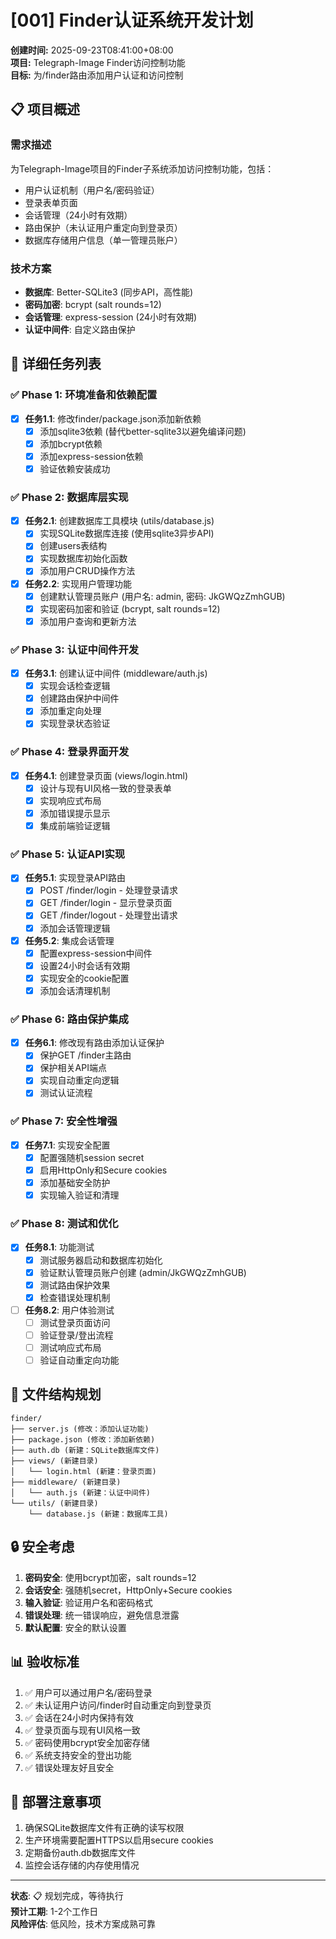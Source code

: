 # [001] Finder认证系统开发计划

**创建时间:** 2025-09-23T08:41:00+08:00  
**项目:** Telegraph-Image Finder访问控制功能  
**目标:** 为/finder路由添加用户认证和访问控制

## 📋 项目概述

### 需求描述
为Telegraph-Image项目的Finder子系统添加访问控制功能，包括：
- 用户认证机制（用户名/密码验证）
- 登录表单页面
- 会话管理（24小时有效期）
- 路由保护（未认证用户重定向到登录页）
- 数据库存储用户信息（单一管理员账户）

### 技术方案
- **数据库**: Better-SQLite3 (同步API，高性能)
- **密码加密**: bcrypt (salt rounds=12)
- **会话管理**: express-session (24小时有效期)
- **认证中间件**: 自定义路由保护

## 🎯 详细任务列表

### ✅ Phase 1: 环境准备和依赖配置
- [x] **任务1.1**: 修改finder/package.json添加新依赖
  - [x] 添加sqlite3依赖 (替代better-sqlite3以避免编译问题)
  - [x] 添加bcrypt依赖
  - [x] 添加express-session依赖
  - [x] 验证依赖安装成功

### ✅ Phase 2: 数据库层实现
- [x] **任务2.1**: 创建数据库工具模块 (utils/database.js)
  - [x] 实现SQLite数据库连接 (使用sqlite3异步API)
  - [x] 创建users表结构
  - [x] 实现数据库初始化函数
  - [x] 添加用户CRUD操作方法

- [x] **任务2.2**: 实现用户管理功能
  - [x] 创建默认管理员账户 (用户名: admin, 密码: JkGWQzZmhGUB)
  - [x] 实现密码加密和验证 (bcrypt, salt rounds=12)
  - [x] 添加用户查询和更新方法

### ✅ Phase 3: 认证中间件开发
- [x] **任务3.1**: 创建认证中间件 (middleware/auth.js)
  - [x] 实现会话检查逻辑
  - [x] 创建路由保护中间件
  - [x] 添加重定向处理
  - [x] 实现登录状态验证

### ✅ Phase 4: 登录界面开发
- [x] **任务4.1**: 创建登录页面 (views/login.html)
  - [x] 设计与现有UI风格一致的登录表单
  - [x] 实现响应式布局
  - [x] 添加错误提示显示
  - [x] 集成前端验证逻辑

### ✅ Phase 5: 认证API实现
- [x] **任务5.1**: 实现登录API路由
  - [x] POST /finder/login - 处理登录请求
  - [x] GET /finder/login - 显示登录页面
  - [x] GET /finder/logout - 处理登出请求
  - [x] 添加会话管理逻辑

- [x] **任务5.2**: 集成会话管理
  - [x] 配置express-session中间件
  - [x] 设置24小时会话有效期
  - [x] 实现安全的cookie配置
  - [x] 添加会话清理机制

### ✅ Phase 6: 路由保护集成
- [x] **任务6.1**: 修改现有路由添加认证保护
  - [x] 保护GET /finder主路由
  - [x] 保护相关API端点
  - [x] 实现自动重定向逻辑
  - [x] 测试认证流程

### ✅ Phase 7: 安全性增强
- [x] **任务7.1**: 实现安全配置
  - [x] 配置强随机session secret
  - [x] 启用HttpOnly和Secure cookies
  - [x] 添加基础安全防护
  - [x] 实现输入验证和清理

### ✅ Phase 8: 测试和优化
- [x] **任务8.1**: 功能测试
  - [x] 测试服务器启动和数据库初始化
  - [x] 验证默认管理员账户创建 (admin/JkGWQzZmhGUB)
  - [x] 测试路由保护效果
  - [x] 检查错误处理机制

- [ ] **任务8.2**: 用户体验测试
  - [ ] 测试登录页面访问
  - [ ] 验证登录/登出流程
  - [ ] 测试响应式布局
  - [ ] 验证自动重定向功能

## 📁 文件结构规划

```
finder/
├── server.js (修改：添加认证功能)
├── package.json (修改：添加新依赖)
├── auth.db (新建：SQLite数据库文件)
├── views/ (新建目录)
│   └── login.html (新建：登录页面)
├── middleware/ (新建目录)
│   └── auth.js (新建：认证中间件)
└── utils/ (新建目录)
    └── database.js (新建：数据库工具)
```

## 🔒 安全考虑

1. **密码安全**: 使用bcrypt加密，salt rounds=12
2. **会话安全**: 强随机secret，HttpOnly+Secure cookies
3. **输入验证**: 验证用户名和密码格式
4. **错误处理**: 统一错误响应，避免信息泄露
5. **默认配置**: 安全的默认设置

## 📊 验收标准

1. ✅ 用户可以通过用户名/密码登录
2. ✅ 未认证用户访问/finder时自动重定向到登录页
3. ✅ 会话在24小时内保持有效
4. ✅ 登录页面与现有UI风格一致
5. ✅ 密码使用bcrypt安全加密存储
6. ✅ 系统支持安全的登出功能
7. ✅ 错误处理友好且安全

## 🚀 部署注意事项

1. 确保SQLite数据库文件有正确的读写权限
2. 生产环境需要配置HTTPS以启用secure cookies
3. 定期备份auth.db数据库文件
4. 监控会话存储的内存使用情况

---

**状态**: 📋 规划完成，等待执行  
**预计工期**: 1-2个工作日  
**风险评估**: 低风险，技术方案成熟可靠
